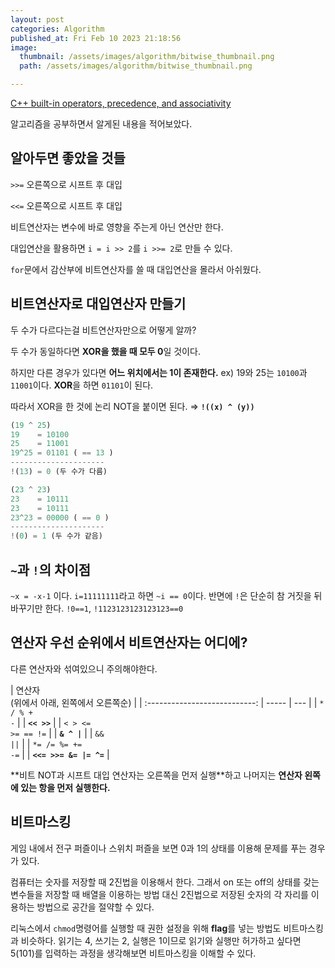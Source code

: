```yaml
---
layout: post
categories: Algorithm
published_at: Fri Feb 10 2023 21:18:56
image:
  thumbnail: /assets/images/algorithm/bitwise_thumbnail.png
  path: /assets/images/algorithm/bitwise_thumbnail.png

---
```


<gray></gray>

[C++ built-in operators, precedence, and associativity](https://learn.microsoft.com/en-us/cpp/cpp/cpp-built-in-operators-precedence-and-associativity?view=msvc-170)

알고리즘을 공부하면서 알게된 내용을 적어보았다.

## 알아두면 좋았을 것들

`>>=` 오른쪽으로 시프트 후 대입

`<<=` 오른쪽으로 시프트 후 대입

비트연산자는 변수에 바로 영향을 주는게 아닌 연산만 한다.

대입연산을 활용하면 `i = i >> 2`를 `i >>= 2`로 만들 수 있다.

`for`문에서 감산부에 비트연산자를 쓸 때 대입연산을 몰라서 아쉬웠다.

## 비트연산자로 대입연산자 만들기

두 수가 다르다는걸 비트연산자만으로 어떻게 알까?

두 수가 동일하다면 **XOR을 했을 때 모두 0**일 것이다.

하지만 다른 경우가 있다면 **어느 위치에서는 1이 존재한다.**
ex) 19와 25는 `10100`과 `11001`이다. **XOR**을 하면 `01101`이 된다.

따라서 XOR을 한 것에 논리 NOT을 붙이면 된다. ⇒ **`!((x) ^ (y))`**

```js
(19 ^ 25)
19    = 10100
25    = 11001
19^25 = 01101 ( == 13 )
---------------------
!(13) = 0 (두 수가 다름)

(23 ^ 23)
23    = 10111
23    = 10111
23^23 = 00000 ( == 0 )
---------------------
!(0) = 1 (두 수가 같음)
```

## `~`과 `!`의 차이점

`~x = -x-1` 이다. `i=11111111`라고 하면 `~i == 0`이다.
반면에 `!`은 단순히 참 거짓을 뒤바꾸기만 한다. `!0==1`, `!1123123123123123==0`

## 연산자 우선 순위에서 비트연산자는 어디에?

다른 연산자와 섞여있으니 주의해야한다.

|       연산자<br><gray>(위에서 아래, 왼쪽에서 오른쪽순)</gray>      |
| :---------------------------: | ----- | --- |
|    <code class="language-plaintext highlighter-rouge"><gray>* / % + -</gray></code>     |
|      **`<< >>`**       |
| <code class="language-plaintext highlighter-rouge"><gray>< > <= >= == !=</gray></code> |
|        **`& ^ |`**     |
|        <code class="language-plaintext highlighter-rouge"><gray>&& ||</gray></code>    |
|  <code class="language-plaintext highlighter-rouge"><gray>*= /= %= += -=</gray></code>  |
|  **`<<= >>= &= |= ^=`** |

**<orange>비트 NOT과 시프트 대입 연산자는 오른쪽을 먼저 실행</orange>**하고 나머지는 **<green>연산자 왼쪽에 있는 항을 먼저 실행한다.</green>**

## 비트마스킹

게임 내에서 전구 퍼즐이나 스위치 퍼즐을 보면 0과 1의 상태를 이용해 문제를 푸는 경우가 있다.

컴퓨터는 숫자를 저장할 때 2진법을 이용해서 한다. 그래서 on 또는 off의 상태를 갖는 변수들을 저장할 때 배열을 이용하는 방법 대신 2진법으로 저장된 숫자의 각 자리를 이용하는 방법으로 공간을 절약할 수 있다.

리눅스에서 `chmod`명령어를 실행할 때 권한 설정을 위해 **flag**를 넣는 방법도 비트마스킹과 비슷하다. 읽기는 4, 쓰기는 2, 실행은 1이므로 읽기와 실행만 허가하고 싶다면 5(101)를 입력하는 과정을 생각해보면 비트마스킹을 이해할 수 있다.
